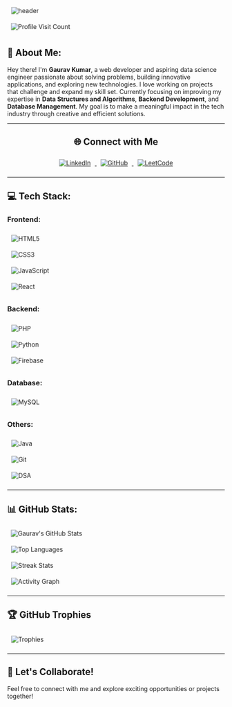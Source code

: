 ![header](https://capsule-render.vercel.app/api?type=waving&color=gradient&height=200&text=Hello%20I'm%20Gaurav%20Kumar&fontSize=60&fontColor=FFFFFF&animation=fadeIn&stroke=FFFFFF)  
![Profile Visit Count](https://visitcount.itsvg.in/api?id=Gaurav1287&icon=5&color=3)

## 💫 About Me:
Hey there! I'm **Gaurav Kumar**, a web developer and aspiring data science engineer passionate about solving problems, building innovative applications, and exploring new technologies. I love working on projects that challenge and expand my skill set. Currently focusing on improving my expertise in **Data Structures and Algorithms**, **Backend Development**, and **Database Management**. My goal is to make a meaningful impact in the tech industry through creative and efficient solutions.

---

<div align="center">
  <h2>🌐 Connect with Me</h2>
  <a href="https://www.linkedin.com/in/gaurav-kumar-346489207/" target="_blank">
    <img src="https://img.shields.io/badge/LinkedIn-%230077B5.svg?style=for-the-badge&logo=linkedin&logoColor=white" alt="LinkedIn" />
  </a>
  <a href="https://github.com/Gaurav1287" target="_blank">
    <img src="https://img.shields.io/badge/GitHub-%23121011.svg?style=for-the-badge&logo=github&logoColor=white" alt="GitHub" />
  </a>
  <a href="https://leetcode.com/u/gaurav1225/" target="_blank">
    <img src="https://img.shields.io/badge/LeetCode-%23FFA116.svg?style=for-the-badge&logo=leetcode&logoColor=white" alt="LeetCode" />
  </a>
</div>

<style>
@keyframes pulse {
  0% {
    transform: scale(1);
  }
  50% {
    transform: scale(1.1);
  }
  100% {
    transform: scale(1);
  }
}
img {
  animation: pulse 2s infinite;
  margin: 10px;
}
</style>

---

## 💻 Tech Stack:

### Frontend:
![HTML5](https://img.shields.io/badge/html5-%23E34F26.svg?style=flat&logo=html5&logoColor=white)  
![CSS3](https://img.shields.io/badge/css3-%231572B6.svg?style=flat&logo=css3&logoColor=white)  
![JavaScript](https://img.shields.io/badge/javascript-%23323330.svg?style=flat&logo=javascript&logoColor=%23F7DF1E)  
![React](https://img.shields.io/badge/react-%2320232a.svg?style=flat&logo=react&logoColor=%2361DAFB)

### Backend:
![PHP](https://img.shields.io/badge/php-%23777BB4.svg?style=flat&logo=php&logoColor=white)  
![Python](https://img.shields.io/badge/python-3670A0?style=flat&logo=python&logoColor=ffdd54)  
![Firebase](https://img.shields.io/badge/firebase-%23039BE5.svg?style=flat&logo=firebase&logoColor=white)

### Database:
![MySQL](https://img.shields.io/badge/mysql-%2300000f.svg?style=flat&logo=mysql&logoColor=white)

### Others:
![Java](https://img.shields.io/badge/java-%23ED8B00.svg?style=flat&logo=openjdk&logoColor=white)  
![Git](https://img.shields.io/badge/git-%23F14A29.svg?style=flat&logo=git&logoColor=white)  
![DSA](https://img.shields.io/badge/DSA-%23FF6600.svg?style=flat&logo=data&logoColor=white)

---

## 📊 GitHub Stats:
![Gaurav's GitHub Stats](https://github-readme-stats.vercel.app/api?username=Gaurav1287&theme=radical&hide_border=true&count_private=true&show_icons=true)  
![Top Languages](https://github-readme-stats.vercel.app/api/top-langs/?username=Gaurav1287&theme=radical&hide_border=true&layout=compact)  
![Streak Stats](https://github-readme-streak-stats.herokuapp.com/?user=Gaurav1287&theme=radical&hide_border=true)  
![Activity Graph](https://github-readme-activity-graph.vercel.app/graph?username=Gaurav1287&theme=rogue&hide_border=true)

---

## 🏆 GitHub Trophies
![Trophies](https://github-profile-trophy.vercel.app/?username=Gaurav1287&theme=radical&no-frame=false&no-bg=true&margin-w=4)

---

## 💬 Let's Collaborate!
Feel free to connect with me and explore exciting opportunities or projects together!
